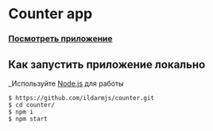 # Counter app

### [Посмотреть приложение](https://ildarmjs.github.io/counter/)

## Как запустить приложение локально

_Используйте [Node.js](https://nodejs.org/) для работы 

```
$ https://github.com/ildarmjs/counter.git
$ cd counter/
$ npm i
$ npm start
```
